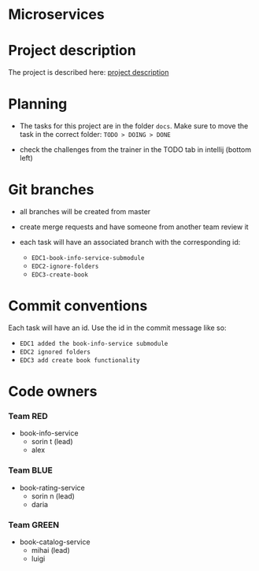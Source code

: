 # Microservices

# Project description
The project is described here: [project description](docs/project-description.md)

# Planning
- The tasks for this project are in the folder `docs`.
Make sure to move the task in the correct folder: `TODO > DOING > DONE`
 
- check the challenges from the trainer in the TODO tab in intellij (bottom left)

# Git branches
- all branches will be created from master
- create merge requests and have someone from another team review it

- each task will have an associated branch with the corresponding id:
  - `EDC1-book-info-service-submodule`
  - `EDC2-ignore-folders`
  - `EDC3-create-book`

# Commit conventions
Each task will have an id. Use the id in the commit message like so:
- `EDC1 added the book-info-service submodule`
- `EDC2 ignored folders`
- `EDC3 add create book functionality`

# Code owners

### Team RED
- book-info-service
    - sorin t (lead)
    - alex

### Team BLUE
- book-rating-service
    - sorin n (lead)
    - daria

### Team GREEN
- book-catalog-service 
    - mihai (lead)
    - luigi
